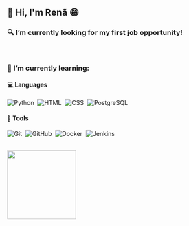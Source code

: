 <h2> 👋 Hi, I'm Renã 😁 </h2>

<h3> 🔍 I’m currently looking for my first job opportunity! </h3>

<br>
 
<h3> 🌱 I’m currently learning: </h3>
  
<div style="display:inline_block">

 <div>
 <h4> 💻 Languages </h4>

 ![Python](https://img.shields.io/badge/-Python-05122A?style=flat&logo=python)&nbsp;
 ![HTML](https://img.shields.io/badge/-HTML-05122A?style=flat&logo=HTML5)&nbsp;
 ![CSS](https://img.shields.io/badge/-CSS-05122A?style=flat&logo=CSS3&logoColor=1572B6)&nbsp;
 ![PostgreSQL](https://img.shields.io/badge/-PostgreSQL-05122A?style=flat&logo=postgresql)&nbsp;

 <h4> 🔧 Tools </h4>

 ![Git](https://img.shields.io/badge/-Git-05122A?style=flat&logo=git)&nbsp;
 ![GitHub](https://img.shields.io/badge/-GitHub-05122A?style=flat&logo=github)&nbsp;
 ![Docker](https://img.shields.io/badge/-Docker-05122A?style=flat&logo=docker)&nbsp;
 ![Jenkins](https://img.shields.io/badge/-Jenkins-05122A?style=flat&logo=jenkins)&nbsp;
 </div>

 <br>

 <div>
   <a href="https://github.com/renabiaobock">
   <img height="160rem" src="https://github-readme-stats.vercel.app/api/top-langs/?username=renabiaobock&layout=compact&langs_count=7&theme=dark"/>
 </div>
 
</div>
